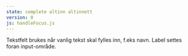 ```yaml
---
state: complete altinn altinnett
version: 0
js: handleFocus.js
---
```

Tekstfelt brukes når vanlig tekst skal fylles inn, f.eks navn. Label settes foran input-område.

